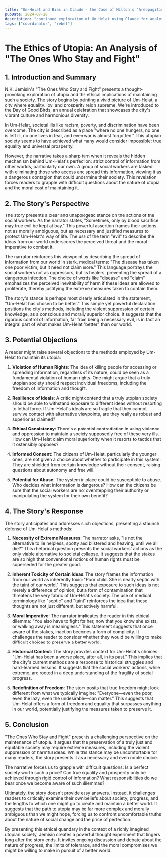 ```yaml
---
title: "Um-Helat and Bias in Claude - the Case of Milton's 'Areopagitica' - Part 2"
pubDate: 2024-07-28
description: "continued exploration of Um Helat using Claude for analysis"
tags: ["coordinator", "rebel"]
---
```


# The Ethics of Utopia: An Analysis of "The Ones Who Stay and Fight"

## 1. Introduction and Summary

N.K. Jemisin's "The Ones Who Stay and Fight" presents a thought-provoking exploration of utopia and the ethical implications of maintaining such a society. The story begins by painting a vivid picture of Um-Helat, a city where equality, joy, and prosperity reign supreme. We're introduced to the Day of Good Birds, an annual celebration that showcases the city's vibrant culture and harmonious diversity.

In Um-Helat, societal ills like racism, poverty, and discrimination have been overcome. The city is described as a place "where no one hungers, no one is left ill, no one lives in fear, and even war is almost forgotten." This utopian society seems to have achieved what many would consider impossible: true equality and universal prosperity.

However, the narrative takes a sharp turn when it reveals the hidden mechanism behind Um-Helat's perfection: strict control of information from other worlds, particularly our own. A group of social workers are tasked with eliminating those who access and spread this information, viewing it as a dangerous contagion that could undermine their society. This revelation forces readers to grapple with difficult questions about the nature of utopia and the moral cost of maintaining it.

## 2. The Story's Perspective

The story presents a clear and unapologetic stance on the actions of the social workers. As the narrator states, "Sometimes, only by blood sacrifice may true evil be kept at bay." This powerful assertion frames their actions not as morally ambiguous, but as necessary and justified measures to protect Um-Helat's way of life. The use of the term "evil" to describe the ideas from our world underscores the perceived threat and the moral imperative to combat it.

The narrator reinforces this viewpoint by describing the spread of information from our world in stark, medical terms: "The disease has taken one poor victim, but it need not claim more." This language portrays the social workers not as oppressors, but as healers, preventing the spread of a dangerous infection. The choice of words like "disease" and "claim" emphasizes the perceived inevitability of harm if these ideas are allowed to proliferate, thereby justifying the extreme measures taken to contain them.

The story's stance is perhaps most clearly articulated in the statement, "Um-Helat has chosen to be better." This simple yet powerful declaration positions the city's methods, including the violent suppression of certain knowledge, as a conscious and morally superior choice. It suggests that the rigorous control of information, far from being a necessary evil, is in fact an integral part of what makes Um-Helat "better" than our world.

## 3. Potential Objections

A reader might raise several objections to the methods employed by Um-Helat to maintain its utopia:

1. **Violation of Human Rights**: The idea of killing people for accessing or spreading information, regardless of its nature, could be seen as a fundamental violation of human rights. One might argue that a truly utopian society should respect individual freedoms, including the freedom of information and thought.

2. **Resilience of Ideals**: A critic might contend that a truly utopian society should be able to withstand exposure to different ideas without resorting to lethal force. If Um-Helat's ideals are so fragile that they cannot survive contact with alternative viewpoints, are they really as robust and superior as claimed?

3. **Ethical Consistency**: There's a potential contradiction in using violence and oppression to maintain a society supposedly free of these very ills. How can Um-Helat claim moral superiority when it resorts to tactics that it ostensibly opposes?

4. **Informed Consent**: The citizens of Um-Helat, particularly the younger ones, are not given a choice about whether to participate in this system. They are shielded from certain knowledge without their consent, raising questions about autonomy and free will.

5. **Potential for Abuse**: The system in place could be susceptible to abuse. Who decides what information is dangerous? How can the citizens be sure that the social workers are not overstepping their authority or manipulating the system for their own benefit?

## 4. The Story's Response

The story anticipates and addresses such objections, presenting a staunch defense of Um-Helat's methods:

1. **Necessity of Extreme Measures**: The narrator asks, "Is not the alternative to lie helpless, spotty and blistered and heaving, until we all die?" This rhetorical question presents the social workers' actions as the only viable alternative to societal collapse. It suggests that the stakes are so high that conventional notions of human rights must be superseded for the greater good.

2. **Inherent Toxicity of Certain Ideas**: The story frames the information from our world as inherently toxic: "Poor child. She is nearly septic with the taint of our world." This suggests that exposure to such ideas is not merely a difference of opinion, but a form of contamination that threatens the very fabric of Um-Helat's society. The use of medical terminology like "septic" and "taint" reinforces the idea that these thoughts are not just different, but actively harmful.

3. **Moral Imperative**: The narrator implicates the reader in this ethical dilemma: "You also have to fight for her, now that you know she exists, or walking away is meaningless." This statement suggests that once aware of the stakes, inaction becomes a form of complicity. It challenges the reader to consider whether they would be willing to make difficult choices to preserve a better world.

4. **Historical Context**: The story provides context for Um-Helat's choices: "Um-Helat has been a worse place, after all, in its past." This implies that the city's current methods are a response to historical struggles and hard-learned lessons. It suggests that the social workers' actions, while extreme, are rooted in a deep understanding of the fragility of social progress.

5. **Redefinition of Freedom**: The story posits that true freedom might look different from what we typically imagine: "Everyone—even the poor, even the lazy, even the undesirable—can matter." This suggests that Um-Helat offers a form of freedom and equality that surpasses anything in our world, potentially justifying the measures taken to preserve it.

## 5. Conclusion

"The Ones Who Stay and Fight" presents a challenging perspective on the maintenance of utopia. It argues that the preservation of a truly just and equitable society may require extreme measures, including the violent suppression of harmful ideas. While this stance may be uncomfortable for many readers, the story presents it as a necessary and even noble choice.

The narrative forces us to grapple with difficult questions: Is a perfect society worth such a price? Can true equality and prosperity only be achieved through rigid control of information? What responsibilities do we bear once we become aware of such dilemmas?

Ultimately, the story doesn't provide easy answers. Instead, it challenges readers to critically examine their own beliefs about society, progress, and the lengths to which one might go to create and maintain a better world. It suggests that the path to utopia may be far more complex and morally ambiguous than we might hope, forcing us to confront uncomfortable truths about the nature of social change and the price of perfection.

By presenting this ethical quandary in the context of a richly imagined utopian society, Jemisin creates a powerful thought experiment that lingers long after the story ends. It invites ongoing discussion and debate about the nature of progress, the limits of tolerance, and the moral compromises we might be willing to make in pursuit of a better world.